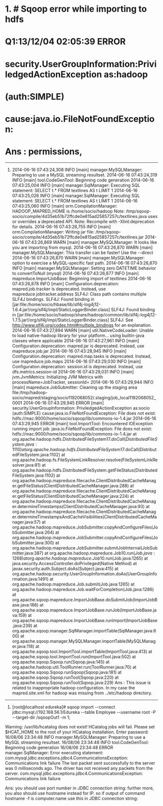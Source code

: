 # 1. # Sqoop error while importing to hdfs
# Q1:13/12/04 02:05:39 ERROR 
# security.UserGroupInformation:PriviledgedActionException  as:hadoop      
# (auth:SIMPLE) 
# cause:java.io.FileNotFoundException:
# Ans : permissions,
-------------------------------------------------------------------------------------------------------------------------
1. 2014-06-16 07:43:24,308 INFO  [main] manager.MySQLManager: Preparing to use a MySQL streaming resultset.
2014-06-16 07:43:24,319 INFO  [main] tool.CodeGenTool: Beginning code generation
2014-06-16 07:43:25,004 INFO  [main] manager.SqlManager: Executing SQL statement: SELECT t.* FROM textlines AS t LIMIT 1
2014-06-16 07:43:25,026 INFO  [main] manager.SqlManager: Executing SQL statement: SELECT t.* FROM textlines AS t LIMIT 1
2014-06-16 07:43:25,060 INFO  [main] orm.CompilationManager: HADOOP_MAPRED_HOME is /home/socio/hadoop
Note: /tmp/sqoop-socio/compile/4d35eb51b72ffcde0e815ad25857257c/textlines.java uses or overrides a deprecated API.
Note: Recompile with -Xlint:deprecation for details.
2014-06-16 07:43:26,755 INFO  [main] orm.CompilationManager: Writing jar file: /tmp/sqoop-socio/compile/4d35eb51b72ffcde0e815ad25857257c/textlines.jar
2014-06-16 07:43:26,869 WARN  [main] manager.MySQLManager: It looks like you are importing from mysql.
2014-06-16 07:43:26,870 WARN  [main] manager.MySQLManager: This transfer can be faster! Use the --direct
2014-06-16 07:43:26,870 WARN  [main] manager.MySQLManager: option to exercise a MySQL-specific fast path.
2014-06-16 07:43:26,870 INFO  [main] manager.MySQLManager: Setting zero DATETIME behavior to convertToNull (mysql)
2014-06-16 07:43:26,877 INFO  [main] mapreduce.ImportJobBase: Beginning import of textlines
2014-06-16 07:43:26,878 INFO  [main] Configuration.deprecation: mapred.job.tracker is deprecated. Instead, use mapreduce.jobtracker.address
SLF4J: Class path contains multiple SLF4J bindings.
SLF4J: Found binding in [jar:file:/home/socio/hbase/lib/slf4j-log4j12-1.6.4.jar!/org/slf4j/impl/StaticLoggerBinder.class]
SLF4J: Found binding in [jar:file:/home/socio/hadoop/share/hadoop/common/lib/slf4j-log4j12-1.7.5.jar!/org/slf4j/impl/StaticLoggerBinder.class]
SLF4J: See http://www.slf4j.org/codes.html#multiple_bindings for an explanation.
2014-06-16 07:43:27,894 WARN  [main] util.NativeCodeLoader: Unable to load native-hadoop library for your platform... using builtin-java classes where applicable
2014-06-16 07:43:27,961 INFO  [main] Configuration.deprecation: mapred.jar is deprecated. Instead, use mapreduce.job.jar
2014-06-16 07:43:28,945 INFO  [main] Configuration.deprecation: mapred.map.tasks is deprecated. Instead, use mapreduce.job.maps
2014-06-16 07:43:29,030 INFO  [main] Configuration.deprecation: session.id is deprecated. Instead, use dfs.metrics.session-id
2014-06-16 07:43:29,031 INFO  [main] jvm.JvmMetrics: Initializing JVM Metrics with processName=JobTracker, sessionId=
2014-06-16 07:43:29,944 INFO  [main] mapreduce.JobSubmitter: Cleaning up the staging area file:/tmp/hadoop-socio/mapred/staging/socio1192068052/.staging/job_local1192068052_0001
2014-06-16 07:43:29,945 ERROR [main] security.UserGroupInformation: PriviledgedActionException as:socio (auth:SIMPLE) cause:java.io.FileNotFoundException: File does not exist: hdfs://mac:9000/home/socio/sqoop/lib/commons-io-1.4.jar
2014-06-16 07:43:29,945 ERROR [main] tool.ImportTool: Encountered IOException running import job: java.io.FileNotFoundException: File does not exist: hdfs://mac:9000/home/socio/sqoop/lib/commons-io-1.4.jar
    at org.apache.hadoop.hdfs.DistributedFileSystem$17.doCall(DistributedFileSystem.java:1110)
    at org.apache.hadoop.hdfs.DistributedFileSystem$17.doCall(DistributedFileSystem.java:1102)
    at org.apache.hadoop.fs.FileSystemLinkResolver.resolve(FileSystemLinkResolver.java:81)
    at org.apache.hadoop.hdfs.DistributedFileSystem.getFileStatus(DistributedFileSystem.java:1102)
    at org.apache.hadoop.mapreduce.filecache.ClientDistributedCacheManager.getFileStatus(ClientDistributedCacheManager.java:288)
    at org.apache.hadoop.mapreduce.filecache.ClientDistributedCacheManager.getFileStatus(ClientDistributedCacheManager.java:224)
    at org.apache.hadoop.mapreduce.filecache.ClientDistributedCacheManager.determineTimestamps(ClientDistributedCacheManager.java:93)
    at org.apache.hadoop.mapreduce.filecache.ClientDistributedCacheManager.determineTimestampsAndCacheVisibilities(ClientDistributedCacheManager.java:57)
    at org.apache.hadoop.mapreduce.JobSubmitter.copyAndConfigureFiles(JobSubmitter.java:264)
    at org.apache.hadoop.mapreduce.JobSubmitter.copyAndConfigureFiles(JobSubmitter.java:300)
    at org.apache.hadoop.mapreduce.JobSubmitter.submitJobInternal(JobSubmitter.java:387)
    at org.apache.hadoop.mapreduce.Job$10.run(Job.java:1268)
    at org.apache.hadoop.mapreduce.Job$10.run(Job.java:1265)
    at java.security.AccessController.doPrivileged(Native Method)
    at javax.security.auth.Subject.doAs(Subject.java:415)
    at org.apache.hadoop.security.UserGroupInformation.doAs(UserGroupInformation.java:1491)
    at org.apache.hadoop.mapreduce.Job.submit(Job.java:1265)
    at org.apache.hadoop.mapreduce.Job.waitForCompletion(Job.java:1286)
    at org.apache.sqoop.mapreduce.ImportJobBase.doSubmitJob(ImportJobBase.java:186)
    at org.apache.sqoop.mapreduce.ImportJobBase.runJob(ImportJobBase.java:159)
    at org.apache.sqoop.mapreduce.ImportJobBase.runImport(ImportJobBase.java:239)
    at org.apache.sqoop.manager.SqlManager.importTable(SqlManager.java:600)
    at org.apache.sqoop.manager.MySQLManager.importTable(MySQLManager.java:118)
    at org.apache.sqoop.tool.ImportTool.importTable(ImportTool.java:413)
    at org.apache.sqoop.tool.ImportTool.run(ImportTool.java:502)
    at org.apache.sqoop.Sqoop.run(Sqoop.java:145)
    at org.apache.hadoop.util.ToolRunner.run(ToolRunner.java:70)
    at org.apache.sqoop.Sqoop.runSqoop(Sqoop.java:181)
    at org.apache.sqoop.Sqoop.runTool(Sqoop.java:220)
    at org.apache.sqoop.Sqoop.runTool(Sqoop.java:229)
Ans : This issue is related to inappropriate hadoop configuration. In my case the mapred.site.xml for hadoop was missing from ../etc/hadoop directory.
------------------------------------------------------------------------------------------------------------
1. [root@localhost edureka]# sqoop import --connect jdbc:mysql://192.168.56.1/Edureka --table Employee --username root -P --target-dir /sqoopOut1 -m 1;

Warning: /usr/lib/hcatalog does not exist! HCatalog jobs will fail.
Please set $HCAT_HOME to the root of your HCatalog installation.
Enter password: 
16/08/06 23:34:48 INFO manager.MySQLManager: Preparing to use a MySQL streaming resultset.
16/08/06 23:34:48 INFO tool.CodeGenTool: Beginning code generation
16/08/06 23:34:48 ERROR manager.SqlManager: Error executing statement: com.mysql.jdbc.exceptions.jdbc4.CommunicationsException: Communications link failure
The last packet sent successfully to the server was 0 milliseconds ago. The driver has not received any packets from the server.
com.mysql.jdbc.exceptions.jdbc4.CommunicationsException: Communications link failure

Ans:
you should use port number in JDBC connection string:
further more, you also should use hostname instead for IP.
so if output of command hostname -f is computer.name use this in JDBC connection string:

